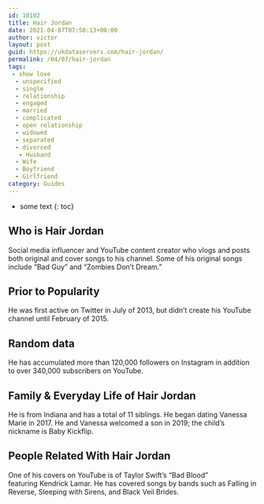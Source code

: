 ```yaml
---
id: 10102
title: Hair Jordan
date: 2021-04-07T07:50:13+00:00
author: victor
layout: post
guid: https://ukdataservers.com/hair-jordan/
permalink: /04/07/hair-jordan
tags:
 - show love
  - unspecified
  - single
  - relationship
  - engaged
  - married
  - complicated
  - open relationship
  - widowed
  - separated
  - divorced
   - Husband
  - Wife
  - Boyfriend
  - Girlfriend
category: Guides
---
```


* some text
{: toc}


## Who is Hair Jordan



Social media influencer and YouTube content creator who vlogs and posts both original and cover songs to his channel. Some of his original songs include &#8220;Bad Guy&#8221; and &#8220;Zombies Don&#8217;t Dream.&#8221; 

                
                
                
## Prior to Popularity



He was first active on Twitter in July of 2013, but didn&#8217;t create his YouTube channel until February of 2015. 

                
                
                
## Random data



He has accumulated more than 120,000 followers on Instagram in addition to over 340,000 subscribers on YouTube. 

                
                
                
## Family & Everyday Life of Hair Jordan



He is from Indiana and has a total of 11 siblings. He began dating Vanessa Marie in 2017. He and Vanessa welcomed a son in 2019; the child&#8217;s nickname is Baby Kickflip.

                
                
                
## People Related With Hair Jordan



One of his covers on YouTube is of Taylor Swift&#8217;s &#8220;Bad Blood&#8221; featuring Kendrick Lamar. He has covered songs by bands such as Falling in Reverse, Sleeping with Sirens, and Black Veil Brides.

                
              
            
          
          
          